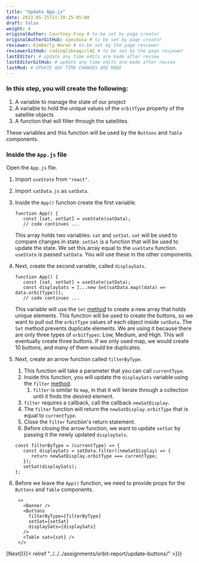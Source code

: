 ```yaml
---
title: "Update App.js"
date: 2023-05-25T11:39:25-05:00
draft: false
weight: 4
originalAuthor: Courtney Frey # to be set by page creator
originalAuthorGitHub: speudusa # to be set by page creator
reviewer: Kimberly Horan # to be set by the page reviewer
reviewerGitHub: codinglikeagirl42 # to be set by the page reviewer
lastEditor: # update any time edits are made after review
lastEditorGitHub: # update any time edits are made after review
lastMod: # UPDATE ANY TIME CHANGES ARE MADE
---
```


### In this step, you will create the following:
1. A variable to manage the state of our project
1. A variable to hold the unique values of the `orbitType` property of the satellite objects
1. A function that will filter through the satellites.

These variables and this function will be used by the `Buttons` and `Table` components.

### Inside the `App.js` file
Open the `App.js` file.  

1. Import `useState` from `"react"`.
1. Import `satData.js` as `satData`.
1. Inside the `App()` function create the first variable.
   ```react{linenos=table,hl_lines=[],linenostart=7}
   function App() {
      const [sat, setSat] = useState(satData);
      // code continues ...
   ```
   This array holds two variables: `sat` and `setSat`.  `sat` will be used to compare changes in state.  `setSat` is a function that will be used to update the state.  We set this array equal to the `useState` function.  `useState` is passed `satData`. You will use these in the other components.

1. Next, create the second variable, called `displaySats`.  
      ```react{linenos=table,hl_lines=[3],linenostart=7}
      function App() {
         const [sat, setSat] = useState(satData);
         const displaySats = [...new Set(satData.map((data) => data.orbitType))];
         // code continues ...
      ```
   This variable will use the `Set` [method](https://developer.mozilla.org/en-US/docs/Web/JavaScript/Reference/Global_Objects/Set) to create a new array that holds unique elements.  This function will be used to create the buttons, so we want to pull out the `orbitType` values of each object inside `satData`.  The `Set` method prevents duplicate elements.  We are using it because there are only three types of `orbitTypes`: Low, Medium, and High.  This will eventually create three buttons.  If we only used map, we would create 10 buttons, and many of them would be duplicates. 

1. Next, create an arrow function called `filterByType`.  
   1. This function will take a parameter that you can call `currentType`.
   1. Inside this function, you will update the `displaySats` variable using the `filter` [method](https://upmostly.com/tutorials/react-filter-filtering-arrays-in-react-with-examples).  
      1. `filter` is similar to `map`, in that it will iterate through a collection until it finds the desired element.
   1. `filter` requires a callback, call the callback `newSatDisplay`.  
   1. The `filter` function will return the `newSatDisplay.orbitType` that is equal to `currentType`.  
   1. Close the `filter` function's return statement.  
   1. Before closing the arrow function, we want to update `setSat` by passing it the newly updated `displaySats`.  

   ```react{linenos=table,hl_lines=[],linenostart=11}
   const filterByType = (currentType) => {
      const displaySats = satData.filter((newSatDisplay) => {
         return newSatDisplay.orbitType === currentType;
      });
      setSat(displaySats);
   };
   ```
1. Before we leave the `App()` function, we need to provide props for the `Buttons` and `Table` components.
   ```react{linenos=table,hl_lines=[],linenostart=11}
    <>
      <Banner />
      <Buttons
        filterByType={filterByType}
        setSat={setSat}
        displaySats={displaySats}
      />
      <Table sat={sat} />
    </>
   ```

[Next]({{< relref "../../../assignments/orbit-report/update-buttons/" >}})



